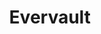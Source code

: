 ---
codehost: https://github.com/evervault
linkedin: https://linkedin.com/company/evervault
logohandle: evervault
sort: evervault
title: Evervault
twitter: https://x.com/evervault
website: https://evervault.com/
---